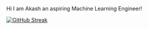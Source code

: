 Hi I am Akash an aspiring Machine Learning Engineer!

[![GitHub Streak](https://streak-stats.demolab.com?user=AKASH02003&theme=react&hide_border=true)](https://git.io/streak-stats)
